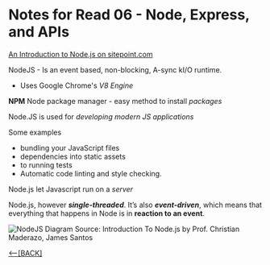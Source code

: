 # Notes for Read 06 - Node, Express, and APIs

[An Introduction to Node.js on sitepoint.com](https://www.sitepoint.com/an-introduction-to-node-js)

NodeJS - Is an event based, non-blocking, A-sync kI/O runtime.

+ Uses Google Chrome's *V8 Engine*

**NPM** Node package manager - easy method to install *packages*

Node.JS is used for *developing modern JS applications*

Some examples

+ bundling your JavaScript files
+ dependencies into static assets
+ to running tests
+ Automatic code linting and style checking.

Node.js let Javascript run on a *server*

Node.js, however ***single-threaded***. It’s also ***event-driven***, which means that everything that happens in Node is in **reaction to an event**.

![NodeJS Diagram](https://uploads.sitepoint.com/wp-content/uploads/2012/10/1516152673node_event_loop.png)
Source:  Introduction To Node.js by Prof. Christian Maderazo, James Santos

[&lt;--&#91;BACK&#93;](/README.md)
